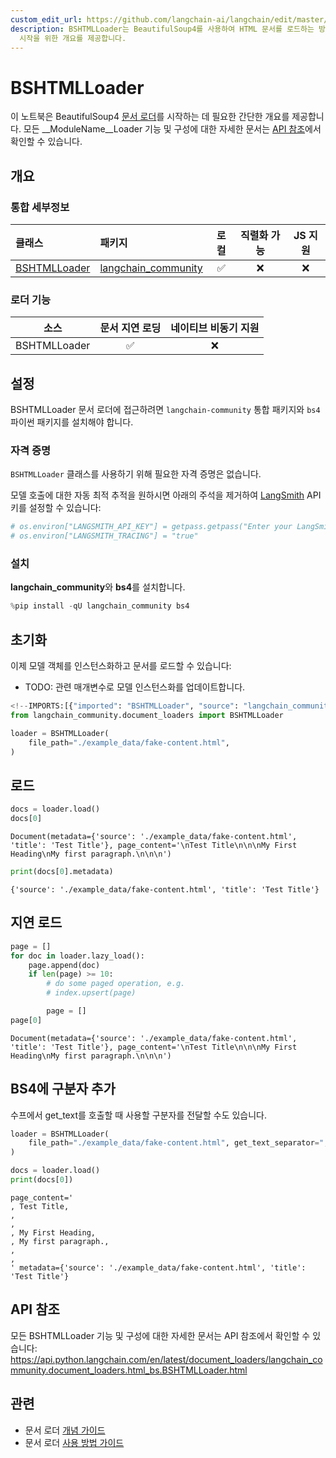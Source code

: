 ```yaml
---
custom_edit_url: https://github.com/langchain-ai/langchain/edit/master/docs/docs/integrations/document_loaders/bshtml.ipynb
description: BSHTMLLoader는 BeautifulSoup4를 사용하여 HTML 문서를 로드하는 방법을 소개하는 노트북입니다. 빠른
  시작을 위한 개요를 제공합니다.
---
```


# BSHTMLLoader

이 노트북은 BeautifulSoup4 [문서 로더](https://python.langchain.com/v0.2/docs/concepts/#document-loaders)를 시작하는 데 필요한 간단한 개요를 제공합니다. 모든 __ModuleName__Loader 기능 및 구성에 대한 자세한 문서는 [API 참조](https://api.python.langchain.com/en/latest/document_loaders/langchain_community.document_loaders.html_bs.BSHTMLLoader.html)에서 확인할 수 있습니다.

## 개요
### 통합 세부정보

| 클래스 | 패키지 | 로컬 | 직렬화 가능 | JS 지원 |
| :--- | :--- | :---: | :---: |  :---: |
| [BSHTMLLoader](https://api.python.langchain.com/en/latest/document_loaders/langchain_community.document_loaders.html_bs.BSHTMLLoader.html) | [langchain_community](https://api.python.langchain.com/en/latest/community_api_reference.html) | ✅ | ❌ | ❌ | 
### 로더 기능
| 소스 | 문서 지연 로딩 | 네이티브 비동기 지원 |
| :---: | :---: | :---: |
| BSHTMLLoader | ✅ | ❌ | 

## 설정

BSHTMLLoader 문서 로더에 접근하려면 `langchain-community` 통합 패키지와 `bs4` 파이썬 패키지를 설치해야 합니다.

### 자격 증명

`BSHTMLLoader` 클래스를 사용하기 위해 필요한 자격 증명은 없습니다.

모델 호출에 대한 자동 최적 추적을 원하시면 아래의 주석을 제거하여 [LangSmith](https://docs.smith.langchain.com/) API 키를 설정할 수 있습니다:

```python
# os.environ["LANGSMITH_API_KEY"] = getpass.getpass("Enter your LangSmith API key: ")
# os.environ["LANGSMITH_TRACING"] = "true"
```


### 설치

**langchain_community**와 **bs4**를 설치합니다.

```python
%pip install -qU langchain_community bs4
```


## 초기화

이제 모델 객체를 인스턴스화하고 문서를 로드할 수 있습니다:

- TODO: 관련 매개변수로 모델 인스턴스화를 업데이트합니다.

```python
<!--IMPORTS:[{"imported": "BSHTMLLoader", "source": "langchain_community.document_loaders", "docs": "https://api.python.langchain.com/en/latest/document_loaders/langchain_community.document_loaders.html_bs.BSHTMLLoader.html", "title": "BSHTMLLoader"}]-->
from langchain_community.document_loaders import BSHTMLLoader

loader = BSHTMLLoader(
    file_path="./example_data/fake-content.html",
)
```


## 로드

```python
docs = loader.load()
docs[0]
```


```output
Document(metadata={'source': './example_data/fake-content.html', 'title': 'Test Title'}, page_content='\nTest Title\n\n\nMy First Heading\nMy first paragraph.\n\n\n')
```


```python
print(docs[0].metadata)
```

```output
{'source': './example_data/fake-content.html', 'title': 'Test Title'}
```

## 지연 로드

```python
page = []
for doc in loader.lazy_load():
    page.append(doc)
    if len(page) >= 10:
        # do some paged operation, e.g.
        # index.upsert(page)

        page = []
page[0]
```


```output
Document(metadata={'source': './example_data/fake-content.html', 'title': 'Test Title'}, page_content='\nTest Title\n\n\nMy First Heading\nMy first paragraph.\n\n\n')
```


## BS4에 구분자 추가

수프에서 get_text를 호출할 때 사용할 구분자를 전달할 수도 있습니다.

```python
loader = BSHTMLLoader(
    file_path="./example_data/fake-content.html", get_text_separator=", "
)

docs = loader.load()
print(docs[0])
```

```output
page_content='
, Test Title, 
, 
, 
, My First Heading, 
, My first paragraph., 
, 
, 
' metadata={'source': './example_data/fake-content.html', 'title': 'Test Title'}
```

## API 참조

모든 BSHTMLLoader 기능 및 구성에 대한 자세한 문서는 API 참조에서 확인할 수 있습니다: https://api.python.langchain.com/en/latest/document_loaders/langchain_community.document_loaders.html_bs.BSHTMLLoader.html

## 관련

- 문서 로더 [개념 가이드](/docs/concepts/#document-loaders)
- 문서 로더 [사용 방법 가이드](/docs/how_to/#document-loaders)